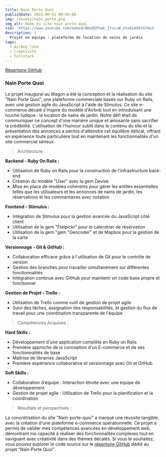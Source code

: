 ```yaml
---
title: Nain Porte Quoi 
publishDate: 2023-06-01 00:00:00
img: /assets/nain_porte.png
img_alt: Home du site nain porte quoi
vid: 'https://www.youtube.com/embed/NDoDEFhak_I?si=W_shxOiHS0tGfHa3'
description: |
  Projet en équipe : plateforme de location de nains de jardin
tags:
  - Airbnb like
  - Créativité
  - Fullstack
---
```

<a href="https://github.com/ManueGI/nain-porte-quoi.git"> Répertoire GitHub</a>

### Nain Porte Quoi

Le projet inaugural au Wagon a été la conception et la réalisation du site "Nain Porte Quoi", une plateforme commerciale basée sur Ruby on Rails, avec une gestion agile du JavaScript à l'aide de Stimulus.
Ce site e-commerce décalé s'inspire du modèle d'Airbnb tout en introduisant une touche ludique : la location de nains de jardin. Notre défi était de communiquer ce concept d'une manière unique et amusante sans sacrifier la crédibilité. L'utilisation de l'humour subtil dans le contenu du site et la présentation des annonces a permis d'atteindre cet équilibre délicat, offrant en expérience toute particulière tout en maintenant les fonctionnalités d'un site commercial sérieux.

> Architecture :

<strong>Backend - Ruby On Rails :</strong>
<ul>
  <li>Utilisation de Ruby on Rails pour la construction de l'infrastructure back-end</li>
  <li>Création du modèle "User" avec la gem Devise</li>
  <li>Mise en place de modèles cohérents pour gérer les entités essentielles telles que les utilisateurs et les annonces de nains de jardin, les réservations et les commentaires avec notation</li>
</ul>

<strong>Frontend - Stimulus :</strong>
<ul>
  <li>Intégration de Stimulus pour la gestion avancée du JavaScript côté client</li>
  <li>Utilisation de le gem "Flatpickr" pour le calendrier de réservation</li>
  <li>Utilisation de la gem "gem "Geocoder" et de Mapbox pour la gestion de la carte </li>
</ul>

<strong>Versionnage - Git & GitHub :</strong>
<ul>
  <li>Collaboration efficace grâce à l'utilisation de Git pour le contrôle de version</li>
  <li>Gestion des branches pour travailler simultanément sur différentes fonctionnalités</li>
  <li>Intégration continue avec GitHub pour maintenir un code base propre et fonctionnel</li>
</ul>

<strong>Gestion de Projet - Trello :</strong>
<ul>
  <li>Utilisation de Trello comme outil de gestion de projet agile</li>
  <li>Suivi des tâches, assignation des responsabilités, et gestion du flux de travail pour une coordination transparente de l'équipe</li>
</ul>

> Compétences Acquises :

<strong>Hard Skills :</strong>
<ul>
  <li>Développement d'une application complète en Ruby on Rails</li>
  <li>Première approche de la conception d'un E-commerce et de ses fonctionnalités de base</li>
  <li>Maîtrise de librairies JavaScript</li>
  <li>Première expérience collaborative et versionnage avec Git et GitHub</li>
</ul>

<strong>Soft Skills :</strong>
<ul>
  <li>Collaboration d'équipe : Interaction étroite avec une équipe de développement</li>
  <li>Gestion de projet agile : Utilisation de Trello pour la planification et la coordination</li>
</ul>

> Résultats et perspectives :

La concrétisation du site "Nain-porte-quoi" a marqué une réussite tangible, avec la création d'une plateforme e-commerce opérationnelle. Ce projet a permis de valider mes compétences avancées en développement web, démontrant ma capacité à réaliser des fonctionnalités complexes tout en naviguant avec créativité dans des thèmes décalés.
Si vous le souhaitez, vous pouvez explorer le code source sur le <a href="https://github.com/ManueGI/nain-porte-quoi.git"> répertoire GitHub</a> dédié au projet "Nain Porte Quoi".
